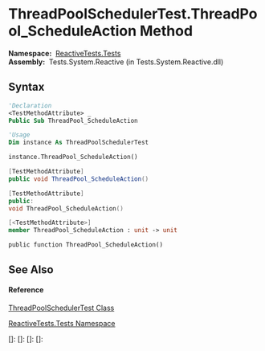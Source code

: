 # ThreadPoolSchedulerTest.ThreadPool\_ScheduleAction Method

**Namespace:**  [ReactiveTests.Tests](ReactiveTests.Tests\ReactiveTests.Tests.md)  
**Assembly:**  Tests.System.Reactive (in Tests.System.Reactive.dll)

## Syntax

```vb
'Declaration
<TestMethodAttribute> _
Public Sub ThreadPool_ScheduleAction
```

```vb
'Usage
Dim instance As ThreadPoolSchedulerTest

instance.ThreadPool_ScheduleAction()
```

```csharp
[TestMethodAttribute]
public void ThreadPool_ScheduleAction()
```

```c++
[TestMethodAttribute]
public:
void ThreadPool_ScheduleAction()
```

```fsharp
[<TestMethodAttribute>]
member ThreadPool_ScheduleAction : unit -> unit 
```

```jscript
public function ThreadPool_ScheduleAction()
```

## See Also

#### Reference

[ThreadPoolSchedulerTest Class](ThreadPoolSchedulerTest\ThreadPoolSchedulerTest.md)

[ReactiveTests.Tests Namespace](ReactiveTests.Tests\ReactiveTests.Tests.md)

[]: 
[]: 
[]: 
[]: 